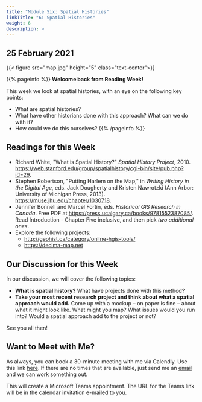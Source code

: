 ```yaml
---
title: "Module Six: Spatial Histories"
linkTitle: "6: Spatial Histories"
weight: 6
description: >
---
```

## 25 February 2021 

{{< figure src="map.jpg" height="5" class="text-center">}}

{{% pageinfo %}}
**Welcome back from Reading Week!**

This week we look at spatial histories, with an eye on the following key points:

* What are spatial histories?
* What have other historians done with this approach? What can we do with it?
* How could we do this ourselves?
{{% /pageinfo %}}

## Readings for this Week

* Richard White, "What is Spatial History?" _Spatial History Project_, 2010. <https://web.stanford.edu/group/spatialhistory/cgi-bin/site/pub.php?id=29>.
* Stephen Robertson, "Putting Harlem on the Map," in _Writing History in the Digital Age_, eds. Jack Dougherty and Kristen Nawrotzki (Ann Arbor: University of Michigan Press, 2013). <https://muse.jhu.edu/chapter/1030718>.
* Jennifer Bonnell and Marcel Fortin, eds. _Historical GIS Research in Canada_. Free PDF at https://press.ucalgary.ca/books/9781552387085/. Read Introduction - Chapter Five inclusive, and then pick _two additional ones_.
* Explore the following projects:
	* <http://geohist.ca/category/online-hgis-tools/>
	* <https://decima-map.net>

## Our Discussion for this Week

In our discussion, we will cover the following topics:

* **What is spatial history?** What have projects done with this method? 
* **Take your most recent research project and think about what a spatial approach would add.** Come up with a mockup – on paper is fine – about what it might look like. What might you map? What issues would you run into? Would a spatial approach add to the project or not? 

See you all then!

## Want to Meet with Me?

As always, you can book a 30-minute meeting with me via Calendly. Use this link [here](https://calendly.com/i2millig/30min). If there are no times that are available, just send me an [email](mailto:i2millig@uwaterloo.ca) and we can work something out. 

This will create a Microsoft Teams appointment. The URL for the Teams link will be in the calendar invitation e-mailed to you.